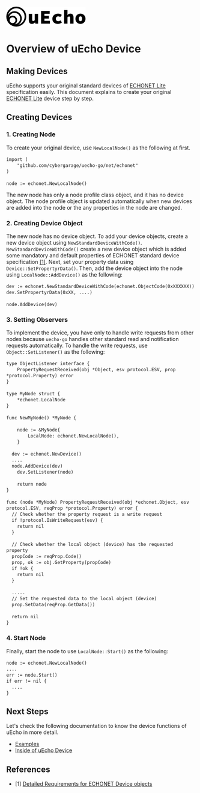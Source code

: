 ![logo](img/logo.png)

# Overview of uEcho Device

## Making Devices

uEcho supports your original standard devices of [ECHONET Lite][enet] specification easily. This document explains to create your original  [ECHONET Lite][enet] device step by step.

## Creating Devices

### 1. Creating Node

To create your original device, use `NewLocalNode()` as the following at first.

```
import (
	"github.com/cybergarage/uecho-go/net/echonet"
)

node := echonet.NewLocalNode()
```

The new node has only a node profile class object, and it has no device object. The node profile object is updated automatically when new devices are added into the node or the any properties in the node are changed.

### 2. Creating Device Object

The new node has no device object. To add your device objects, create a new device object using `NewStandardDeviceWithCode()`.  `NewStandardDeviceWithCode()` create a new device object which is added some mandatory and default properties of ECHONET standard device specification [\[1\]][enet-spec]. Next, set your property data using `Device::SetPropertyrData()`. Then, add the device object into the node using `LocalNode::AddDevice()` as the following:

```
dev := echonet.NewStandardDeviceWithCode(echonet.ObjectCode(0xXXXXXX))
dev.SetPropertyrData(0xXX, ....)

node.AddDevice(dev)
```

### 3. Setting Observers

To implement the device, you have only to handle write requests from other nodes because `uecho-go` handles other standard read and notification requests automatically. To handle the write requests, use `Object::SetListener()` as the following:

```
type ObjectListener interface {
    PropertyRequestReceived(obj *Object, esv protocol.ESV, prop *protocol.Property) error
}

type MyNode struct {
    *echonet.LocalNode
}

func NewMyNode() *MyNode {

	node := &MyNode{
		LocalNode: echonet.NewLocalNode(),
	}

  dev := echonet.NewDevice()
  ....
  node.AddDevice(dev)
	dev.SetListener(node)

	return node
}

func (node *MyNode) PropertyRequestReceived(obj *echonet.Object, esv protocol.ESV, reqProp *protocol.Property) error {
  // Check whether the property request is a write request
  if !protocol.IsWriteRequest(esv) {
    return nil
  }

  // Check whether the local object (device) has the requested property
  propCode := reqProp.Code()
  prop, ok := obj.GetProperty(propCode)
  if !ok {
    return nil
  }

  .....
  // Set the requested data to the local object (device)
  prop.SetData(reqProp.GetData())

  return nil
}
```

### 4. Start Node

Finally, start the node to use `LocalNode::Start()` as the following:

```
node := echonet.NewLocalNode()
....
err := node.Start()
if err != nil {
  ....
}
```

## Next Steps

Let's check the following documentation to know the device functions of uEcho in more detail.

- [Examples](./examples.md)
- [Inside of uEcho Device](./device_inside.md)

## References

- \[1\] [Detailed Requirements for ECHONET Device objects][enet-spec]

[enet]:http://echonet.jp/english/
[enet-spec]:http://www.echonet.gr.jp/english/spec/index.htm

